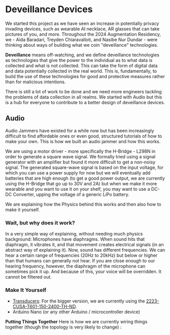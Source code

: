 # Deveillance Devices
We started this project as we have seen an increase in potentially privacy invading devices, such as wearable AI necklace, AR glasses that can take pictures of you, and more. Throughout the 2024 Augmentation Residency, we - Aida Baradari, Treyden Chiaravalloti, and Nasibe Nur Dundar - were thinking about ways of building what we coin "deveillance" technologies. 

**Deveillance** means off-watching, and we define deveillance technologies as technologies that give the power to the individual as to what data is collected and what is not collected. This can take the form of digital data and data potentially collected in the real world. This is, fundamentally, to build the use of these technologies for good and protective measures rather than for malicious intentions. 

There is still a lot of work to be done and we need more engineers tackling the problems of data collection in all realms. We started with Audio but this is a hub for everyone to contribute to a better design of deveillance devices. 

## Audio
Audio Jammers have existed for a while now but has been increasingly difficult to find affordable ones or even good, structured tutorials of how to make your own. This is how we built an audio jammer and how this works.

We are using a motor driver - more specifically the H-Bridge - L298N in order to generate a square wave signal. We formally tried using a signal generator with an amplifier but found it more difficult to get a non-noisy signal. 
The generated square-wave signal is based on the input voltage, for which you can use a power supply for now but we will eventually add batteries that are high enough (to get a good power output, we are currently using the H-Bridge that go up to 30V and 2A) but when we make it more wearable and you want to use it on your shelf, you may want to use a DC-DC Converter, upping the voltage of a generic LiPo battery. 

We are explaining how the Physics behind this works and then also how to make it yourself. 

### Wait, but why does it work? 
In a very simple way of explaining, without needing much physics background: Microphones have diaphragms. When sound hits that diaphragm, it vibrates it, and that movement creates electrical signals (in an abstract way of explaining it). 
Now, sound has different frequencies. We can hear a certain range of frequencies (20Hz to 20kHz) but below or higher than that humans can generally not hear. If you are close enough to our hearing frequency, however, the diaphragm of the microphone can sometimes pick it up. 
And because of this, your voice will be overridden. It cannot be filtered out. 

### Make It Yourself
- [Transducers](https://en.wikipedia.org/wiki/Transducer): For the bigger version, we are currently using the [2223-CUSA-T601-150-2400-TH-ND](https://www.digikey.com/en/products/detail/same-sky-formerly-cui-devices/CUSA-T601-150-2400-TH/16579211). 
- Arduino Nano (or any other Arduino / microcontroller device)

**Putting Things Together**
Here is how we are currently wiring things together (though the topology is very likely to change) :



